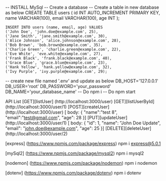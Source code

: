 
<!-- Local setup -->
-- INSTALL MySql
-- Create a database
-- Create a table in new database as below
    CREATE TABLE users (
        id INT AUTO_INCREMENT PRIMARY KEY,
        name VARCHAR(100),
        email VARCHAR(100),
        age INT
    );

    INSERT INTO users (name, email, age) VALUES 
    ('John Doe', 'john.doe@example.com', 25),
    ('Jane Smith', 'jane.smith@example.com', 30),
    ('Alice Johnson', 'alice.johnson@example.com', 28),
    ('Bob Brown', 'bob.brown@example.com', 35),
    ('Charlie Green', 'charlie.green@example.com', 22),
    ('Eve White', 'eve.white@example.com', 27),
    ('Frank Black', 'frank.black@example.com', 40),
    ('Grace Blue', 'grace.blue@example.com', 23),
    ('Hank Yellow', 'hank.yellow@example.com', 32),
    ('Ivy Purple', 'ivy.purple@example.com', 29);

-- create new file named '.env' and update as below
    DB_HOST='127.0.0.1'
    DB_USER='root'
    DB_PASSWORD='your_password'
    DB_NAME='your_database_name'
-- Do npm i
-- Do npm start

API List
[GET][listUser] (http://localhost:3000/user)
[GET][listUserById] (http://localhost:3000/user/1)
[POST][createUser] (http://localhost:3000/user) [ body: { "name":"test 8", "email":"test@gmail.com", "age": 28 }]
[PUT][updateUser] (http://localhost:3000/user/1) [ body: { "id": 1, "name": "John Doe Update", "email": "john.doe@example.com", "age": 25 }]
[DELETE][deleteUser] (http://localhost:3000/user/2)


<!-- Installing dependiencies -->
[express] (https://www.npmjs.com/package/express)
npm i express@5.0.1

[mySql2] (https://www.npmjs.com/package/mysql2)
npm i mysql2

[nodemon] (https://www.npmjs.com/package/nodemon)
npm i nodemon

[dotenv] (https://www.npmjs.com/package/dotenv)
npm i dotenv